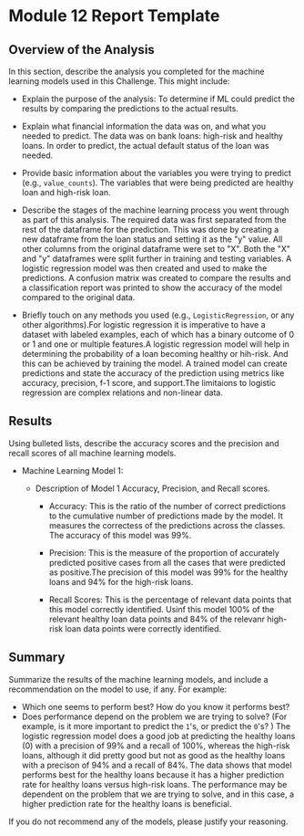 # Module 12 Report Template

## Overview of the Analysis

In this section, describe the analysis you completed for the machine learning models used in this Challenge. This might include:

* Explain the purpose of the analysis: To determine if ML could predict the results by comparing the predictions to the actual results.

* Explain what financial information the data was on, and what you needed to predict. The data was on bank loans: high-risk and healthy loans. In order to predict, the actual default status of the loan was needed.

* Provide basic information about the variables you were trying to predict (e.g., `value_counts`). The variables that were being predicted are healthy loan and high-risk loan.

* Describe the stages of the machine learning process you went through as part of this analysis. The required data was first separated from the rest of the dataframe for the prediction. This was done by creating a new dataframe from the loan status and setting it as the "y" value. All other columns from the original dataframe were set to "X". Both the "X" and "y" dataframes were split further in training and testing variables. A logistic regression model was then created and used to make the predictions. A confusion matrix was created to compare the results and a classification report was printed to show the accuracy of the model compared to the original data.

* Briefly touch on any methods you used (e.g., `LogisticRegression`, or any other algorithms).For logistic regression it is imperative to have a dataset with labeled examples, each of which has a binary outcome of 0 or 1 and one or multiple features.A logistic regression model will help in determining the probability of a loan becoming healthy or hih-risk. And this can be achieved by training the model. A trained model can create predictions and state the accuracy of the prediction using metrics like accuracy, precision, f-1 score, and support.The limitaions to logistic regression are complex relations and non-linear data.

## Results

Using bulleted lists, describe the accuracy scores and the precision and recall scores of all machine learning models.

* Machine Learning Model 1:
    * Description of Model 1 Accuracy, Precision, and Recall scores.

        * Accuracy: This is the ratio of the number of correct predictions to the cumulative number of predictions made by the model. It measures the correctess of the predictions across the classes. The accuracy of this model was 99%.

        * Precision: This is the measure of the proportion of accurately predicted positive cases from all the cases that were predicted as positive.The precision of this model was 99% for the healthy loans and 94% for the high-risk loans.

        * Recall Scores: This is the percentage of relevant data points that this model correctly identified. Usinf this model 100% of the relevant healthy loan data points and 84% of the relevanr high-risk loan data points were correctly identified.

## Summary

Summarize the results of the machine learning models, and include a recommendation on the model to use, if any. For example:

* Which one seems to perform best? How do you know it performs best?
* Does performance depend on the problem we are trying to solve? (For example, is it more important to predict the `1`'s, or predict the `0`'s? )
The logistic regression model does a good job at predicting the healthy loans (0) with a precision of 99% and a recall of 100%, whereas the high-risk loans, although it did pretty good but not as good as the healthy loans with a precison of 94% and a recall of 84%. The data shows that model performs best for the healthy loans because it has a higher prediction rate for healthy loans versus high-risk loans. The performance may be dependent on the problem that we are trying to solve, and in this case, a higher prediction rate for the healthy loans is beneficial.


If you do not recommend any of the models, please justify your reasoning.
